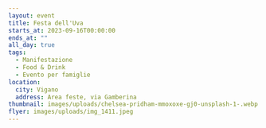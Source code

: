 ```yaml
---
layout: event
title: Festa dell'Uva
starts_at: 2023-09-16T00:00:00
ends_at: ""
all_day: true
tags:
  - Manifestazione
  - Food & Drink
  - Evento per famiglie
location:
  city: Vigano
  address: Area feste, via Gamberina
thumbnail: images/uploads/chelsea-pridham-mmoxoxe-gj0-unsplash-1-.webp
flyer: images/uploads/img_1411.jpeg
---
```

